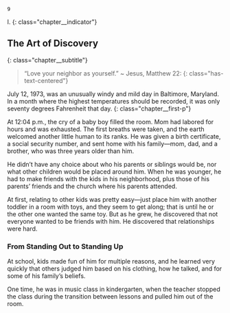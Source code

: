 ```
9
```
I.
{: class="chapter__indicator"}

## The Art of Discovery
{: class="chapter__subtitle"}

> “Love your neighbor as yourself.”
> ~ Jesus, Matthew 22:
{: class="has-text-centered"}

July 12, 1973, was an unusually windy and mild day in Baltimore, Maryland.
In a month where the highest temperatures should be recorded, it was only
seventy degrees Fahrenheit that day.
{: class="chapter__first-p"}

At 12:04 p.m., the cry of a baby boy filled the room. Mom had labored for
hours and was exhausted. The first breaths were taken, and the earth welcomed
another little human to its ranks. He was given a birth certificate, a social
security number, and sent home with his family—mom, dad, and a brother, who
was three years older than him.

He didn’t have any choice about who his parents or siblings would be, nor
what other children would be placed around him. When he was younger, he had
to make friends with the kids in his neighborhood, plus those of his parents’
friends and the church where his parents attended.

At first, relating to other kids was pretty easy—just place him with another
toddler in a room with toys, and they seem to get along; that is until he or the
other one wanted the same toy. But as he grew, he discovered that not everyone
wanted to be friends with him. He discovered that relationships were hard.

### From Standing Out to Standing Up

At school, kids made fun of him for multiple reasons, and he learned very
quickly that others judged him based on his clothing, how he talked, and for
some of his family’s beliefs.

One time, he was in music class in kindergarten, when the teacher stopped
the class during the transition between lessons and pulled him out of the room.
